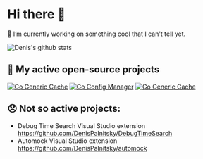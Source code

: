 # Hi there 👋

🔭 I’m currently working on something cool that I can't tell yet. 


![Denis's github stats](https://github-readme-stats.vercel.app/api?username=DenisPalnitsky&show_icons=true)

## 🤔 My active open-source projects

[![Go Generic Cache](https://github-readme-stats.vercel.app/api/pin/?username=testhub-io&repo=testhub)](https://github.com/testhub-io/testhub)
[![Go Config Manager](https://github-readme-stats.vercel.app/api/pin/?username=num30&repo=config)](https://github.com/num30/config)
[![Go Generic Cache](https://github-readme-stats.vercel.app/api/pin/?username=num30&repo=go-cache)](https://github.com/num30/go-cache)

## 😞 Not so active projects:
  - Debug Time Search Visual Studio extension https://github.com/DenisPalnitsky/DebugTimeSearch
  - Automock Visual Studio extension https://github.com/DenisPalnitsky/automock 
